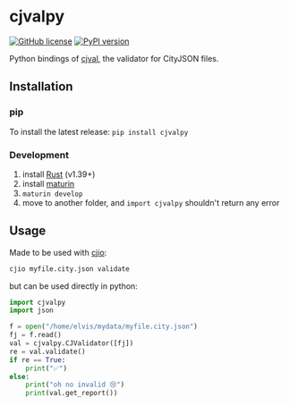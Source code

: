 # cjvalpy

[![GitHub license](https://img.shields.io/github/license/cityjson/cjvalpy)](https://github.com/cityjson/cjvalpy/blob/main/LICENSE) 
[![PyPI version](https://badge.fury.io/py/cjvalpy.svg)](https://badge.fury.io/py/cjvalpy)

Python bindings of [cjval](https://github.com/cityjson/cjval), the validator for CityJSON files.


## Installation

### pip

To install the latest release: `pip install cjvalpy`

### Development

  1. install [Rust](https://www.rust-lang.org/) (v1.39+)
  2. install [maturin](https://github.com/PyO3/maturin) 
  3. `maturin develop`
  4. move to another folder, and `import cjvalpy` shouldn't return any error


## Usage

Made to be used with [cjio](https://github.com/cityjson/cjio): 

```bash
cjio myfile.city.json validate
```

but can be used directly in python:

```python
import cjvalpy
import json

f = open("/home/elvis/mydata/myfile.city.json")
fj = f.read()
val = cjvalpy.CJValidator([fj])
re = val.validate()
if re == True:
    print("✅")
else: 
    print("oh no invalid 😢")
    print(val.get_report())
```



